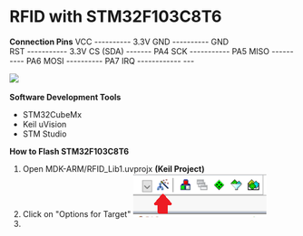 # RFID with STM32F103C8T6

**Connection Pins**
VCC ---------- 3.3V
GND ---------- GND	
RST ----------- 3.3V
CS (SDA) ------- PA4
SCK ----------- PA5
MISO ---------- PA6
MOSI ---------- PA7
IRQ ------------ ---

![](https://os.mbed.com/media/uploads/hudakz/stm32f103c8t6_pinout_voltage01.png)

**Software Development Tools**
- STM32CubeMx
- Keil uVision
- STM Studio

**How to Flash STM32F103C8T6**
1. Open MDK-ARM/RFID_Lib1.uvprojx **(Keil Project)**
2. Click on "Options for Target"
![](https://raw.githubusercontent.com/AlvaroLopez10/RFID-STM32/master/doc/images/image1.png)
3. 